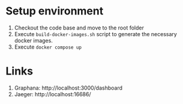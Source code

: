 # Setup environment

1. Checkout the code base and move to the root folder
2. Execute `build-docker-images.sh` script to generate the necessary docker images.
3. Execute `docker compose up`

# Links

1. Graphana: http://localhost:3000/dashboard
2. Jaeger: http://localhost:16686/

